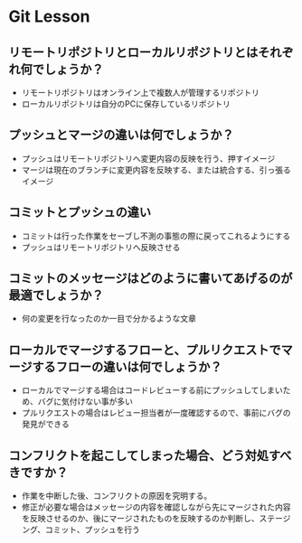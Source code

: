 # Git Lesson

## リモートリポジトリとローカルリポジトリとはそれぞれ何でしょうか？
- リモートリポジトリはオンライン上で複数人が管理するリポジトリ
- ローカルリポジトリは自分のPCに保存しているリポジトリ


## プッシュとマージの違いは何でしょうか？
- プッシュはリモートリポジトリへ変更内容の反映を行う、押すイメージ
- マージは現在のブランチに変更内容を反映する、または統合する、引っ張るイメージ


## コミットとプッシュの違い
- コミットは行った作業をセーブし不測の事態の際に戻ってこれるようにする
-  プッシュはリモートリポジトリへ反映させる


## コミットのメッセージはどのように書いてあげるのが最適でしょうか？
-  何の変更を行なったのか一目で分かるような文章


## ローカルでマージするフローと、プルリクエストでマージするフローの違いは何でしょうか？
-  ローカルでマージする場合はコードレビューする前にプッシュしてしまいため、バグに気付けない事が多い
-  プルリクエストの場合はレビュー担当者が一度確認するので、事前にバグの発見ができる



## コンフリクトを起こしてしまった場合、どう対処すべきですか？
- 作業を中断した後、コンフリクトの原因を究明する。
- 修正が必要な場合はメッセージの内容を確認しながら先にマージされた内容を反映させるのか、後にマージされたものを反映するのか判断し、ステージング、コミット、プッシュを行う
